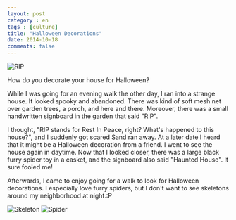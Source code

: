 ```yaml
---
layout: post
category : en
tags : [culture]
title: "Halloween Decorations"
date: 2014-10-18
comments: false
---
```


![RIP](https://lh4.googleusercontent.com/-JiNykLN029Y/VEiLIET3vwI/AAAAAAACaYI/wyhGEJ7vmmk/w822-h548-no/DSC02179.JPG)

How do you decorate your house for Halloween?

While I was going for an evening walk the other day, I ran into a strange house. It looked spooky and abandoned. There was kind of soft mesh net over garden trees, a porch, and here and there. Moreover, there was a small handwritten signboard in the garden that said "RIP".

I thought, "RIP stands for Rest In Peace, right? What's happened to this house?", and I suddenly got scared Sand ran away.
At a later date I heard that it might be a Halloween decoration from a friend. I went to see the house again in daytime. Now that I looked closer, there was a large black furry spider toy in a casket, and the signboard also said "Haunted House". It sure fooled me!

Afterwards, I came to enjoy going for a walk to look for Halloween decorations. I especially love furry spiders, but I don't want to see skeletons around my neighborhood at night.:P

![Skeleton](https://lh4.googleusercontent.com/-EzTY7_gUrJU/VEiLAyWUvvI/AAAAAAACaX8/5M_CNVFjWxQ/w822-h548-no/DSC02225.JPG)
![Spider](https://lh4.googleusercontent.com/Tft8A5KpXASYei3DQy5v9cLkJHfqbdfZD7IYIHXxiIPy=w822-h548-no)
